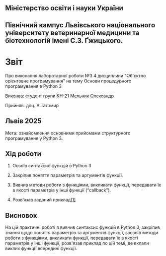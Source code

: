 ## Міністерство освіти і науки України

## Північний кампус Львівського національного університету ветеринарної медицини та біотехнологій імені С.З. Ґжицького.

# Звіт
Про виконання лаборотарної роботи №3 4 дисциплини "Об'єктно орієнтовне програмування" на тему Основи процедурного програмування в Python 3

Виконав: студент групи КН-21 Мельник Олександр

Прийняв: доц. А.Татомир
## Львів 2025

Мета: ознайомлення основними прийомами структурного
програмування у Python 3.

## Хід роботи

1. Освоїв синтаксис функцій в Python 3

2. Закріпив поняття параметрів та аргументів функції.

3. Вивчив методи роботи з функціями, викликати функції, передавати їх
в якості параметрів у інші функції (“callback”).

4. Розв’язав заданий приклад[[1]](lab_4.py)

## Висновок  
На цій практичні роботі я вивчив синтаксис функцій в Python 3, закріпив знання щодо поняття параметрів та аргументів функції, засвоїв методи роботи з функціями, викликати функції, передавати їх в якості параметрів у інші функції, розв'язав приклад по цій темі, де вклали виклик функції всередині функції.